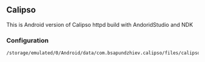 ## Calipso 

This is Android version of Calipso httpd
build with AndoridStudio and NDK

### Configuration
````
/storage/emulated/0/Android/data/com.bsapundzhiev.calipso/files/calipso.conf
````
